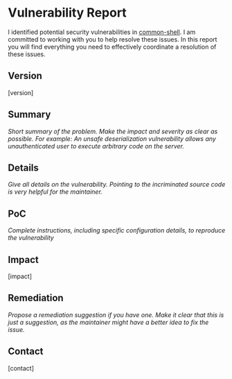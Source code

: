 # Vulnerability Report
I identified potential security vulnerabilities in [common-shell](https://github.com/martinabsmeier/shell).
I am committed to working with you to help resolve these issues. In this report
you will find everything you need to effectively coordinate a resolution of these 
issues.

## Version
[version]

## Summary
*Short summary of the problem. Make the impact and severity as clear as possible. 
For example: An unsafe deserialization vulnerability allows any unauthenticated 
user to execute arbitrary code on the server.*

## Details
*Give all details on the vulnerability. Pointing to the incriminated source code 
is very helpful for the maintainer.*

## PoC
*Complete instructions, including specific configuration details, to reproduce 
the vulnerability*

## Impact
[impact]

## Remediation
*Propose a remediation suggestion if you have one. Make it clear that this is 
just a suggestion, as the maintainer might have a better idea to fix the issue.*

## Contact
[contact]